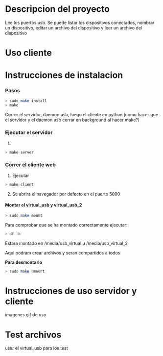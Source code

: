 # Descripcion del proyecto
Lee los puertos usb. Se puede listar los dispositivos conectados, nombrar un dispositivo, editar un archivo del dispositivo y leer un archivo del dispositivo


# Uso cliente

# Instrucciones de instalacion

### Pasos
```sh
> sudo make install
> make
```

Correr el servidor, daemon usb, luego el cliente en python
(como hacer que el servidor y el daemon usb corrar en background al hacer make?)

### Ejecutar el servidor

1.

```sh
> make server
```


### Correr el cliente web

1. Ejecutar
```sh
> make client
```

2. Se abrira el navegador por defecto en el puerto 5000

#### Montar el virtual_usb y virtual_usb_2

```sh
> sudo make mount
```

Para comprobar que se ha montado correctamente ejecutar:

```sh
> df -h
```
Estara montado en /media/usb_virtual u /media/usb_virtual_2

Aqui podram crear archivos y seran compartidos a todos


__Para desmontarlo__

```sh
> sudo make umount
```


# Instrucciones de uso servidor y cliente

imagenes gif de uso

# Test archivos

usar el virtual_usb para los test
